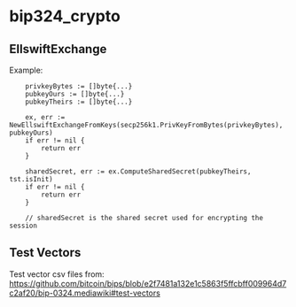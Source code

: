 # bip324_crypto

## EllswiftExchange

Example:
```
    privkeyBytes := []byte{...}
    pubkeyOurs := []byte{...}
    pubkeyTheirs := []byte{...}

    ex, err := NewEllswiftExchangeFromKeys(secp256k1.PrivKeyFromBytes(privkeyBytes), pubkeyOurs)
    if err != nil {
        return err
    }

    sharedSecret, err := ex.ComputeSharedSecret(pubkeyTheirs, tst.isInit)
    if err != nil {
        return err
    }

    // sharedSecret is the shared secret used for encrypting the session

```




## Test Vectors

Test vector csv files from:
https://github.com/bitcoin/bips/blob/e2f7481a132e1c5863f5ffcbff009964d7c2af20/bip-0324.mediawiki#test-vectors
